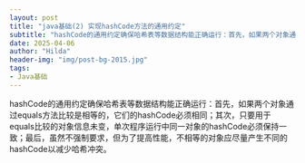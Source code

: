 ```yaml
---
layout: post
title: "java基础(2) 实现hashCode方法的通用约定"
subtitle: "hashCode的通用约定确保哈希表等数据结构能正确运行：首先，如果两个对象通过equals方法比较是相等的，它们的hashCode必须相同；其次，只要用于equals比较的对象信息未变，单次程序运行中同一对象的hashCode必须保持一致；最后，虽然不强制要求，但为了提高性能，不相等的对象应尽量产生不同的hashCode以减少哈希冲突。"
date: 2025-04-06
author: "Hilda"
header-img: "img/post-bg-2015.jpg"
tags:
- Java基础
---
```



<script type="text/javascript"
        src="https://cdnjs.cloudflare.com/ajax/libs/mathjax/2.7.5/MathJax.js?config=TeX-AMS-MML_SVG">
</script>


hashCode的通用约定确保哈希表等数据结构能正确运行：首先，如果两个对象通过equals方法比较是相等的，它们的hashCode必须相同；其次，只要用于equals比较的对象信息未变，单次程序运行中同一对象的hashCode必须保持一致；最后，虽然不强制要求，但为了提高性能，不相等的对象应尽量产生不同的hashCode以减少哈希冲突。
